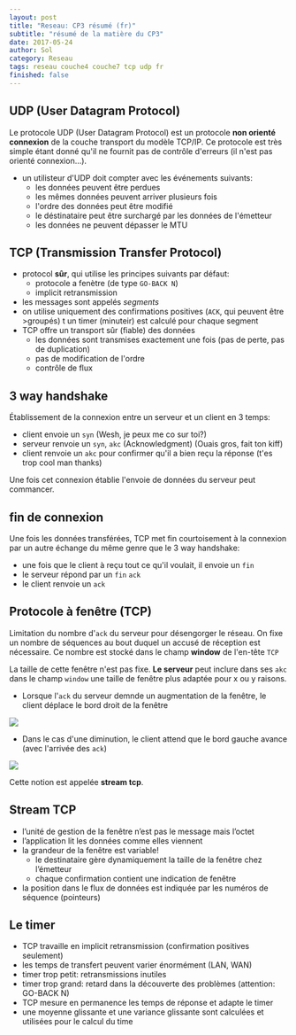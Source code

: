 ```yaml
---
layout: post
title: "Reseau: CP3 résumé (fr)"
subtitle: "résumé de la matière du CP3"
date: 2017-05-24
author: Sol
category: Reseau
tags: reseau couche4 couche7 tcp udp fr
finished: false
---
```


## UDP (User Datagram Protocol)

Le protocole UDP (User Datagram Protocol) est un protocole **non orienté connexion** de la couche transport du modèle TCP/IP. Ce protocole est très simple étant donné qu'il ne fournit pas de contrôle d'erreurs (il n'est pas orienté connexion...). 

* un utilisteur d'UDP doit compter avec les événements suivants:
    * les données peuvent être perdues
    * les mêmes données peuvent arriver plusieurs fois
    * l'ordre des données peut être modifié
    * le déstinataire peut être surchargé par les données de l'émetteur
    * les données ne peuvent dépasser le MTU


## TCP (Transmission Transfer Protocol)

* protocol **sûr**, qui utilise les principes suivants par défaut:
    * protocole a fenètre (de type `GO-BACK N`)
    * implicit retransmission
* les messages sont appelés _segments_
* on utilise uniquement des confirmations positives (`ACK`, qui peuvent être >groupés) t un timer (minuteir) est calculé pour chaque segment
* TCP offre un transport sûr (fiable) des données
    * les données sont transmises exactement une fois (pas de perte, pas de duplication)
    * pas de modification de l'ordre
    * contrôle de flux


## 3 way handshake

Établissement de la connexion entre un serveur et un client en 3 temps:
* client envoie un `syn` (Wesh, je peux me co sur toi?)
* serveur renvoie un `syn`, `akc` (Acknowledgment) (Ouais gros, fait ton kiff)
* client renvoie un `akc` pour confirmer qu'il a bien reçu la réponse (t'es trop cool man thanks)

Une fois cet connexion établie l'envoie de données du serveur peut commancer.

## fin de connexion

Une fois les données transférées, TCP met fin courtoisement à la connexion par un autre échange du même genre que le 3 way handshake:

* une fois que le client à reçu tout ce qu'il voulait, il envoie un `fin` 
* le serveur répond par un `fin` `ack`
* le client renvoie un `ack`

## Protocole à fenêtre (TCP)

Limitation du nombre d'`ack` du serveur pour désengorger le réseau. On fixe un nombre de séquences au bout duquel un accusé de réception est nécessaire. Ce nombre est stocké dans le champ **window** de l'en-tête `TCP`

La taille de cette fenêtre n'est pas fixe. **Le serveur** peut inclure dans ses `akc` dans le champ `window` une taille de fenêtre plus adaptée pour x ou y raisons.

* Lorsque l'`ack` du serveur demnde un augmentation de la fenêtre, le client déplace le bord droit de la fenêtre

![](http://static.commentcamarche.net/www.commentcamarche.net/pictures/internet-images-plus.gif)

* Dans le cas d'une diminution, le client attend que le bord gauche avance (avec l'arrivée des `ack`)

![](http://static.commentcamarche.net/www.commentcamarche.net/pictures/internet-images-moins.gif)

Cette notion est appelée **stream tcp**.

## Stream TCP

* l’unité de gestion de la fenêtre n’est pas le message mais l’octet
* l’application lit les données comme elles viennent
* la grandeur de la fenêtre est variable!
    * le destinataire gère dynamiquement la taille de la fenêtre chez l’émetteur
    * chaque confirmation contient une indication de fenêtre
* la position dans le flux de données est indiquée par les numéros de séquence (pointeurs)

## Le timer

* TCP travaille en implicit retransmission (confirmation positives seulement)
* les temps de transfert peuvent varier énormément (LAN, WAN)
* timer trop petit: retransmissions inutiles
* timer trop grand: retard dans la découverte des problèmes (attention: GO-BACK N)
* TCP mesure en permanence les temps de réponse et adapte le timer
* une moyenne glissante et une variance glissante sont calculées et utilisées pour le calcul du time